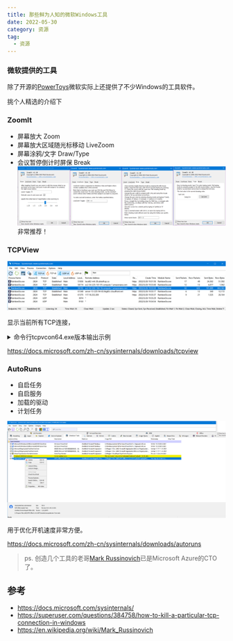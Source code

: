 ```yaml
---
title: 那些鲜为人知的微软Windows工具
date: 2022-05-30
category: 资源
tag:
  - 资源
---
```


### 微软提供的工具
除了开源的[PowerToys](https://github.com/microsoft/PowerToys)微软实际上还提供了不少Windows的工具软件。

挑个人精选的介绍下

### ZoomIt
- 屏幕放大 Zoom
- 屏幕放大区域随光标移动 LiveZoom
- 屏幕涂鸦/文字 Draw/Type
- 会议暂停倒计时屏保 Break
![ZoomIt preview](/images/zoom-it.png)
非常推荐！

### TCPView
![TCPview preview](/images/tcp-view.png)

显示当前所有TCP连接，

<details>
        <summary>命令行tcpvcon64.exe版本输出示例</summary>

```bash
Administrator@Main MINGW64 ~/Desktop
$ tcpvcon -acn -nobanner msedge.exe
TCP,msedge.exe,9052,CLOSE_WAIT,127.0.0.1,127.0.0.1
TCP,msedge.exe,9052,ESTABLISHED,127.0.0.1,127.0.0.1
TCP,msedge.exe,9052,ESTABLISHED,192.168.2.9,185.199.111.133
TCP,msedge.exe,9052,ESTABLISHED,192.168.2.9,35.190.80.1
TCP,msedge.exe,9052,ESTABLISHED,192.168.2.9,104.26.13.87
UDP,msedge.exe,7492,*,0.0.0.0,*
UDP,msedge.exe,7492,*,0.0.0.0,*
UDP,msedge.exe,7492,*,0.0.0.0,*
UDP,msedge.exe,7492,*,0.0.0.0,*
UDPV6,msedge.exe,7492,*,[0:0:0:0:0:0:0:0],*
UDPV6,msedge.exe,7492,*,[0:0:0:0:0:0:0:0],*
UDPV6,msedge.exe,7492,*,[0:0:0:0:0:0:0:0],*
UDPV6,msedge.exe,7492,*,[0:0:0:0:0:0:0:0],*
```
</details>

<https://docs.microsoft.com/zh-cn/sysinternals/downloads/tcpview>


### AutoRuns
- 自启任务
- 自启服务
- 加载的驱动
- 计划任务

![Auto-Runs preview](/images/auto-runs.png)

用于优化开机速度非常方便。

<https://docs.microsoft.com/zh-cn/sysinternals/downloads/autoruns>

> ps. 创造几个工具的老哥[Mark Russinovich](https://en.wikipedia.org/wiki/Mark_Russinovich)已是Microsoft Azure的CTO了。

## 参考
- <https://docs.microsoft.com/sysinternals/>
- <https://superuser.com/questions/384758/how-to-kill-a-particular-tcp-connection-in-windows>
- <https://en.wikipedia.org/wiki/Mark_Russinovich>
